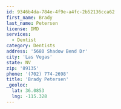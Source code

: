 ```yaml
---
id: 9346b4da-784e-4f9e-a4fc-2b52136cca62
first_name: Brady
last_name: Petersen
license: DMD
services:
  - Dentist
category: Dentists
address: '5680 Shadow Bend Dr'
city: 'Las Vegas'
state: NV
zip: '89135'
phone: '(702) 774-2698'
title: 'Brady Petersen'
_geoloc:
  lat: 36.0853
  lng: -115.328
---
```

